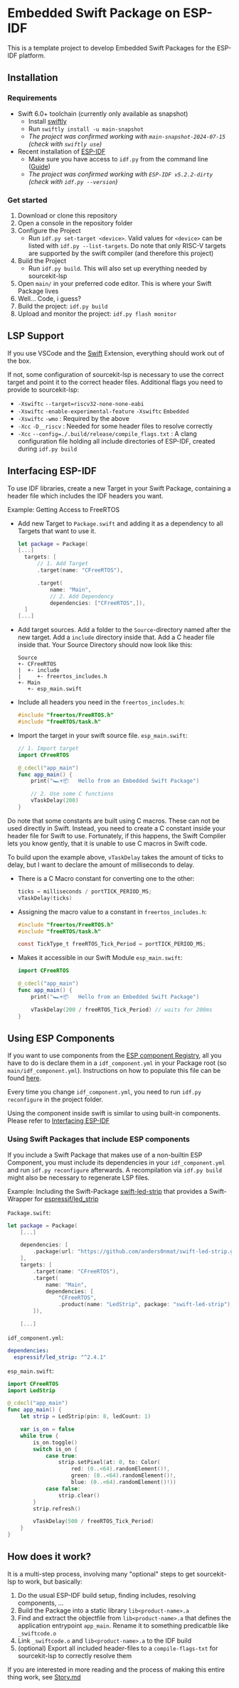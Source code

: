 # Embedded Swift Package on ESP-IDF

This is a template project to develop Embedded Swift Packages for the ESP-IDF platform.

## Installation

### Requirements

- Swift 6.0+ toolchain (currently only available as snapshot)
  - Install [swiftly](https://swiftlang.github.io/swiftly/)
  - Run `swiftly install -u main-snapshot`
  - _The project was confirmed working with `main-snapshot-2024-07-15` (check with `swiftly use`)_
- Recent installation of [ESP-IDF](https://docs.espressif.com/projects/esp-idf/en/stable/esp32/get-started/index.html#installation)
  - Make sure you have access to `idf.py` from the command line ([Guide](https://docs.espressif.com/projects/esp-idf/en/stable/esp32/get-started/linux-macos-setup.html#step-4-set-up-the-environment-variables))
  - _The project was confirmed working with `ESP-IDF v5.2.2-dirty` (check with `idf.py --version`)_

### Get started

1. Download or clone this repository
2. Open a console in the repository folder
3. Configure the Project
   - Run `idf.py set-target <device>`. Valid values for `<device>` can be listed with `idf.py --list-targets`. Do note that only RISC-V targets are supported by the swift compiler (and therefore this project)
4. Build the Project
   - Run `idf.py build`. This will also set up everything needed by sourcekit-lsp
5. Open `main/` in your preferred code editor. This is where your Swift Package lives
6. Well... Code, i guess?
7. Build the project: `idf.py build`
8. Upload and monitor the project: `idf.py flash monitor`


## LSP Support

If you use VSCode and the [Swift](https://marketplace.visualstudio.com/items?itemName=sswg.swift-lang) Extension, everything should work out of the box.

If not, some configuration of sourcekit-lsp is necessary to use the correct target and point it to the correct header files. Additional flags you need to provide to sourcekit-lsp:
- `-Xswiftc` `--target=riscv32-none-none-eabi`
- `-Xswiftc` `-enable-experimental-feature` `-Xswiftc` `Embedded`
- `-Xswiftc` `-wmo` : Required by the above
- `-Xcc` `-D__riscv` : Needed for some header files to resolve correctly
- `-Xcc` `--config=./.build/release/compile_flags.txt` : A clang configuration file holding all include directories of ESP-IDF, created during `idf.py build`

## Interfacing ESP-IDF

To use IDF libraries, create a new Target in your Swift Package, containing a header file which includes the IDF headers you want.

Example: Getting Access to FreeRTOS

- Add new Target to `Package.swift` and adding it as a dependency to all Targets that want to use it.
  ```swift
  let package = Package(
  [...]
    targets: [
        // 1. Add Target
        .target(name: "CFreeRTOS"),

        .target(
            name: "Main",
            // 2. Add Dependency
            dependencies: ["CFreeRTOS",]),
    ]
  [...]
  ```
- Add target sources. Add a folder to the `Source`-directory named after the new target. Add a `include` directory inside that. Add a C header file inside that. Your Source Directory should now look like this:
  ```
  Source
  +- CFreeRTOS
  |  +- include
  |     +- freertos_includes.h
  +- Main
     +- esp_main.swift
  ```
- Include all headers you need in the `freertos_includes.h`:
  ```c
  #include "freertos/FreeRTOS.h"
  #include "freeRTOS/task.h"
  ```
- Import the target in your swift source file. `esp_main.swift`:
    ```swift
    // 1. Import target
    import CFreeRTOS

    @_cdecl("app_main")
    func app_main() {
        print("🏎️+📦   Hello from an Embedded Swift Package")

        // 2. Use some C functions
        vTaskDelay(200)
    }
    ```

Do note that some constants are built using C macros. These can not be used directly in Swift. Instead, you need to create a C constant inside your header file for Swift to use. Fortunately, if this happens, the Swift Compiler lets you know gently, that it is unable to use C macros in Swift code.

To build upon the example above, `vTaskDelay` takes the amount of ticks to delay, but I want to declare the amount of milliseconds to delay.

- There is a C Macro constant for converting one to the other:
    ```c
    ticks = milliseconds / portTICK_PERIOD_MS;
    vTaskDelay(ticks)
    ```

- Assigning the macro value to a constant in `freertos_includes.h`:
    ```c
    #include "freertos/FreeRTOS.h"
    #include "freeRTOS/task.h"

    const TickType_t freeRTOS_Tick_Period = portTICK_PERIOD_MS;
    ```

- Makes it accessible in our Swift Module `esp_main.swift`:
    ```swift
    import CFreeRTOS

    @_cdecl("app_main")
    func app_main() {
        print("🏎️+📦   Hello from an Embedded Swift Package")

        vTaskDelay(200 / freeRTOS_Tick_Period) // waits for 200ms
    }
    ```

## Using ESP Components

If you want to use components from the [ESP component Registry](https://components.espressif.com/), all you have to do is declare them in a `idf_component.yml` in your Package root (so `main/idf_component.yml`). Instructions on how to populate this file can be found [here](https://docs.espressif.com/projects/esp-idf/en/stable/esp32/api-guides/tools/idf-component-manager.html).

Every time you change `idf_component.yml`, you need to run `idf.py reconfigure` in the project folder.

Using the component inside swift is similar to using built-in components. Please refer to [Interfacing ESP-IDF](#interfacing-esp-idf)

### Using Swift Packages that include ESP components

If you include a Swift Package that makes use of a non-builtin ESP Component, you must include its dependencies in your `idf_component.yml` and run `idf.py reconfigure` afterwards. A recompilation via `idf.py build` might also be necessary to regenerate LSP files.

Example: Including the Swift-Package [swift-led-strip](https://github.com/anders0nmat/swift-led-strip) that provides a Swift-Wrapper for [espressif/led_strip](https://components.espressif.com/components/espressif/led_strip)

`Package.swift`:
```swift
let package = Package(
    [...]

    dependencies: [
        .package(url: "https://github.com/anders0nmat/swift-led-strip.git", branch: "main"),
    ],
    targets: [
        .target(name: "CFreeRTOS"),
        .target(
            name: "Main",
            dependencies: [
                "CFreeRTOS",
                .product(name: "LedStrip", package: "swift-led-strip"),
        ]),

    [...]
```

`idf_component.yml`:
```yaml
dependencies:
  espressif/led_strip: "^2.4.1"
```

`esp_main.swift`:
```swift
import CFreeRTOS
import LedStrip

@_cdecl("app_main")
func app_main() {
	let strip = LedStrip(pin: 8, ledCount: 1)

	var is_on = false
	while true {
		is_on.toggle()
		switch is_on {
			case true:
				strip.setPixel(at: 0, to: Color(
					red: (0..<64).randomElement()!,
					green: (0..<64).randomElement()!,
					blue: (0..<64).randomElement()!))
			case false:
				strip.clear()
		}
		strip.refresh()

		vTaskDelay(500 / freeRTOS_Tick_Period)
	}
}
```


## How does it work?

It is a multi-step process, involving many "optional" steps to get sourcekit-lsp to work, but basically:

1. Do the usual ESP-IDF build setup, finding includes, resolving components, ...
2. Build the Package into a static library `lib<product-name>.a`
3. Find and extract the objectfile from `lib<product-name>.a` that defines the application entrypoint `app_main`. Rename it to something predicatble like `_swiftcode.o`
4. Link `_swiftcode.o` and `lib<product-name>.a` to the IDF build
5. (optional) Export all included header-files to a `compile-flags-txt` for sourcekit-lsp to correctly resolve them

If you are interested in more reading and the process of making this entire thing work, see [Story.md](/Story.md)
